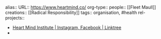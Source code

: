 alias::
URL:: https://www.heartmind.co/
org-type:: 
people:: [[Fleet Maull]] 
creations:: [[Radical Responsibility]] 
tags:: organisation, #health 
rel-projects::


- [Heart Mind Institute | Instagram, Facebook | Linktree](https://linktr.ee/heartmindinstitute)
-